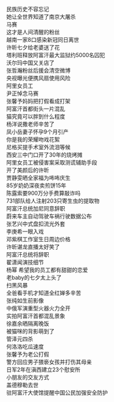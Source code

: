 民族历史不容忘记  
她让全世界知道了南京大屠杀  
马赛  
这才是人间清醒的粉丝  
越南一家8口感染新冠同日离世  
许昕七夕给老婆送了花  
塔利班释放阿富汗最大监狱约5000名囚犯  
沃尔玛中国又关店了  
张哲瀚粉丝后援会清空微博  
央视曝光便携风扇使用风险  
阿里女员工  
尹正悼念马赛  
张馨予妈妈把打假看成打架  
阿富汗首都街头一片混乱  
猫究竟可以胖到什么程度  
杨洋说撒老师辛苦了  
凤小岳妻子怀孕9个月引产  
你是我的荣耀吻戏花絮  
尼格买提手术室外流泪等候  
西安三中门口开了30年的烧烤摊  
阿里女员工被侵害案采取测谎辅助手段  
开了美颜后的许昕  
贾静雯晒全家福为咘咘庆生  
85岁奶奶深夜卖煎饼15年  
陈露索要900万分手费算敲诈吗  
731部队给人注射203只寄生虫的提取物  
阿富汗总统加尼同意辞职  
蔚来车主自动驾驶车祸行驶数据公布  
张艺兴中式盘扣流光外套  
李庚希一眼入戏  
邓紫棋工作室生日周边价格  
许昕谌龙直播太好笑了  
阿富汗总统将辞职  
翟潇闻演技细节  
杨幂 希望我的员工都有甜甜的恋爱  
老baby的七夕太上头了  
扫黑风暴  
全爸看手机才知道全红婵多辛苦  
张纯如生前影像  
中俄军演重型火器火力全开  
实拍阿富汗首都混乱景象  
徐嘉余晒隔离晚饭  
被猫咪的背影萌到了  
管泽元四杀  
何洛洛吃瓜速度  
张馨予为老公打假  
警方回应男子猥亵女孩并打伤其母亲  
日军2年在滇西建立23个慰安所  
小朋友的交友方式  
盖德穆勒去世  
驻阿富汗大使馆提醒中国公民加强安全防护  
